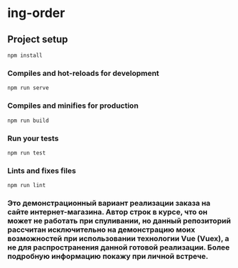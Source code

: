 # ing-order

## Project setup
```
npm install
```

### Compiles and hot-reloads for development
```
npm run serve
```

### Compiles and minifies for production
```
npm run build
```

### Run your tests
```
npm run test
```

### Lints and fixes files
```
npm run lint
```

### Это демонстрационный вариант реализации заказа на сайте интернет-магазина. Автор строк в курсе, что он может не работать при спуливании, но данный репозиторий рассчитан исключительно на демонстрацию моих возможностей при использовании технологии Vue (Vuex), а не для распространения данной готовой реализации. Более подробную информацию покажу при личной встрече.
